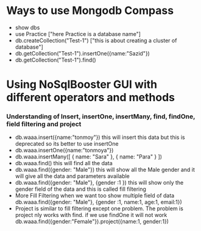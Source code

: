 # Ways to use Mongodb Compass
- show dbs
- use Practice ["here Practice is a database name"]
- db.createCollection("Test-1") ["this is about creating a cluster of database"]
- db.getCollection("Test-1").insertOne({name:"Sazid"})
- db.getCollection("Test-1").find()

# Using NoSqlBooster GUI with different operators and methods
### Understanding of Insert, insertOne, insertMany, find, findOne, field filtering and project 
- db.waaa.insert({name:"tonmoy"}) this will insert this data but this is deprecated so its better to use insertOne
- db.waaa.insertOne({name:"tonmoya"})
- db.waaa.insertMany([
    { name: "Sara" },
    { name: "Para" }
])
- db.waaa.find() this will find all the data 
- db.waaa.find({gender: "Male"}) this will show all the Male gender and it will give all the data and parameters available
- db.waaa.find({gender: "Male"}, {gender :1 }) this will show  only the gender field of the data and this is called fill filtering
- More Fill Filtering when we want too show multiple field of data db.waaa.find({gender: "Male"}, {gender :1, name:1, age:1, email:1})
- Project is similar to fill filtering except one problem. The problem is project nly works with find. if we use findOne it will not work db.waaa.find({gender:"Female"}).project({name:1, gender:1}) 